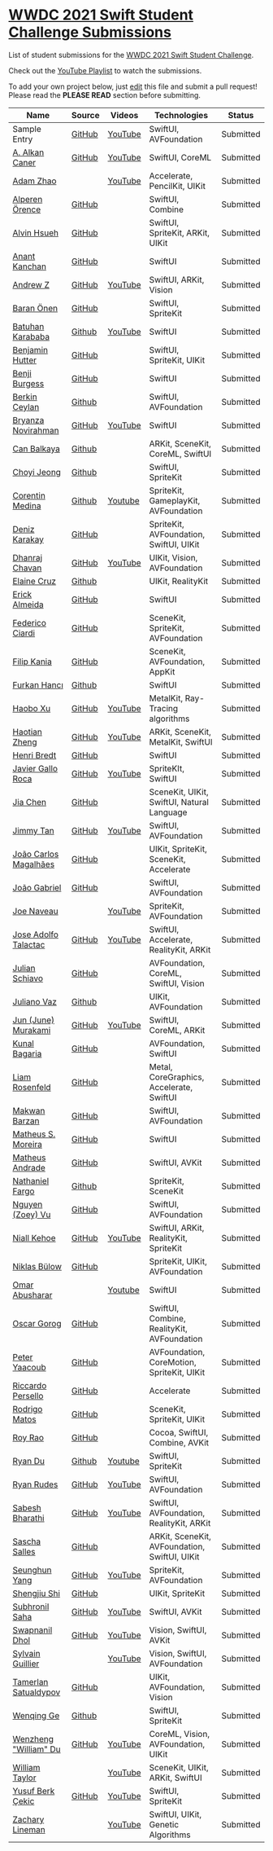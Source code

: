 # [WWDC 2021 Swift Student Challenge Submissions](https://wwdc.github.io/2021)

List of student submissions for the [WWDC 2021 Swift Student Challenge](https://developer.apple.com/wwdc21/swift-student-challenge/).

Check out the [YouTube Playlist](https://www.youtube.com/playlist?list=PLZw7eGQJuMjlFtuO2dc1DazkhwaOIgfSo) to watch the submissions.

To add your own project below, just [edit](https://github.com/wwdc/2021/edit/main/README.md) this file and submit a pull request! Please read the **PLEASE READ** section before submitting.

<!-- PLEASE READ! -->
<!-- Insert your name below in alphabetical order by first name. -->
<!-- Please only submit the playgrounds that you submitted for WWDC 2021. -->
<!-- Watch out for columns, you must have 6 pipes or else the gh-pages won't like it. -->
<!-- Please choose one of the following values for the status column: Submitted, Rejected or Accepted -->
<!-- Technologies column should contain 4 maximum, excluding PlaygroundSupport! -->
<!-- We'll try to add all videos to our YouTube Playlist, but if you notice yours isn't added after a few days, please ping @julianschiavo in your *original* PR! -->

| Name | Source |    Videos    | Technologies | Status |
|------|--------|--------------|--------------|--------|
|Sample Entry|[GitHub](https://github.com/wwdc/2021)|[YouTube](https://youtu.be/dQw4w9WgXcQ)|SwiftUI, AVFoundation|Submitted|
|[A. Alkan Caner](https://github.com/AlkanCaner)|[GitHub](https://github.com/AlkanCaner/StylizedArt)|[YouTube](https://www.youtube.com/watch?v=V2-lZlgsD1k&t=4s)|SwiftUI, CoreML|Submitted|
|[Adam Zhao](https://github.com/ZXXZ00)||[YouTube](https://youtu.be/_wrRRgDcfdA)|Accelerate, PencilKit, UIKit|Submitted|
|[Alperen Örence](https://github.com/alperenorence)|[GitHub](https://github.com/alperenorence/chatbots)||SwiftUI, Combine|Submitted|
|[Alvin Hsueh](https://www.instagram.com/qazqwe0922/)|[GitHub](https://github.com/HaXAlvin/WWDC21_Hello_World)||SwiftUI, SpriteKit, ARKit, UIKit|Submitted|
|[Anant Kanchan](https://github.com/anantcodes)|[GitHub](https://github.com/anantcodes/NaviOS)||SwiftUI|Submitted|
|[Andrew Z](https://github.com/aheze/)|[GitHub](https://github.com/aheze/AccessibleReality)|[YouTube](https://www.youtube.com/watch?v=BH2HONBJiF0)|SwiftUI, ARKit, Vision|Submitted|
|[Baran Önen](https://github.com/baranonen)|[GitHub](https://github.com/baranonen/WWDC21-Barcodes)||SwiftUI, SpriteKit|Submitted|
|[Batuhan Karababa](https://github.com/batuhankrbb)|[Github](https://github.com/batuhankrbb/AppleHeroes)|[YouTube](https://www.youtube.com/watch?v=w1ceszjuaco)|SwiftUI|Submitted|
|[Benjamin Hutter](https://github.com/benjaminhtr)|[GitHub](https://github.com/benjaminhtr/WWDC21)||SwiftUI, SpriteKit, UIKit|Submitted|
|[Benji Burgess](https://twitter.com/benj_io)|[GitHub](https://github.com/benjiburgess/wwdc21)||SwiftUI|Submitted|
|[Berkin Ceylan](https://github.com/berkinceylan)|[Github](https://github.com/berkinceylan/WWDC21)||SwiftUI, AVFoundation|Submitted|
|[Bryanza Novirahman](https://github.com/bryanzanr)|[GitHub](https://github.com/bryanzanr/skipper)|[YouTube](https://youtu.be/rUaxRIN6_CE)|SwiftUI|Submitted|
|[Can Balkaya](https://github.com/canbalkaya)|[Github](https://github.com/canbalkaya/Machine-Dreams-WWDC21)||ARKit, SceneKit, CoreML, SwiftUI |Submitted|
|[Choyi Jeong](https://github.com/iamcho2)|[Github](https://github.com/iamcho2/WWDC-2021)||SwiftUI, SpriteKit|Submitted|
|[Corentin Medina](https://twitter.com/Elfyro)|[Github](https://github.com/CorentiOS/WWDC2021)|[Youtube](https://www.youtube.com/watch?v=IRqJCoCRcs4)|SpriteKit, GameplayKit, AVFoundation|Submitted|
|[Deniz Karakay](https://twitter.com/KarakayDeniz)|[GitHub](https://github.com/dkarakay/wwdc-2021-perfec0)||SpriteKit, AVFoundation, SwiftUI, UIKit|Submitted|
|[Dhanraj Chavan](https://twitter.com/codingpotter)|[GitHub](https://github.com/dhanrajdc7/CryptoCam)|[YouTube](https://youtu.be/gMEdtcLDdGU)|UIKit, Vision, AVFoundation|Submitted|
|[Elaine Cruz](https://github.com/elainecruz)|[Github](https://github.com/elainecruz/WWDC21)||UIKit, RealityKit |Submitted|
|[Erick Almeida](https://github.com/erick2280)|[GitHub](https://github.com/erick2280/dines-donkey-playground)||SwiftUI|Submitted|
|[Federico Ciardi](https://github.com/fedeci)|[GitHub](https://github.com/fedeci/WWDC2021)||SceneKit, SpriteKit, AVFoundation|Submitted|
|[Filip Kania](https://github.com/filipkania)|[GitHub](https://github.com/filipkania/getout.)||SceneKit, AVFoundation, AppKit|Submitted|
|[Furkan Hancı](https://github.com/Furkanus)|[Github](https://github.com/Furkanus/BioShine)||SwiftUI|Submitted|
|[Haobo Xu](https://haoboxuxu.github.io)|[GitHub](https://github.com/haoboxuxu/WWDC2021-TheHackOfRayTracing)|[YouTube](https://youtu.be/LqT7yQC8kk4)|MetalKit, Ray-Tracing algorithms|Submitted|
|[Haotian Zheng](https://fincher.im/)|[GitHub](https://github.com/JustinFincher/WWDC2021ScholarshipProject)|[YouTube](https://www.youtube.com/watch?v=AT6XDYx_aRg)|ARKit, SceneKit, MetalKit, SwiftUI|Submitted|
|[Henri  Bredt](https://github.com/henribredt)|[GitHub](https://github.com/henribredt/UserExperience-WWDC21)||SwiftUI|Submitted|
|[Javier Gallo Roca](https://twitter.com/Happygallo)|[GitHub](https://github.com/Happygallo/LangtonsAnt.git)|[YouTube](https://youtu.be/gCRG00CTZCo)|SpriteKIt, SwiftUI|Submitted|
|[Jia Chen](https://github.com/jiachenyee)|[GitHub](https://github.com/jiachenyee/wwdc21explorer)||SceneKit, UIKit, SwiftUI, Natural Language|Submitted|
|[Jimmy Tan](https://www.linkedin.com/chatin/wnc/in/jianhui-jimmy-tan-6b2595175)|[GitHub](https://github.com/JimmyTan823/wwdc)|[YouTube](https://www.youtube.com/watch?v=hwe_fkz52fs)|SwiftUI, AVFoundation|Submitted|
|[João Carlos Magalhães](https://www.youtube.com/channel/UCDNFUQY2XT44NXXZj7-oG-g)|[GitHub](https://github.com/joaocarlos-mag/WWDC-2021-Scholarship-Submission)||UIKit, SpriteKit, SceneKit, Accelerate|Submitted|
|[João Gabriel](https://twitter.com/joogps)|[GitHub](https://github.com/joogps/WWDC-2021)||SwiftUI, AVFoundation|Submitted|
|[Joe Naveau](https://twitter.com/joenaveau)||[YouTube](https://www.youtube.com/watch?v=3pef6mkJGJc&list=PLZw7eGQJuMjlFtuO2dc1DazkhwaOIgfSo&index=36&t=1s)|SpriteKit, AVFoundation|Submitted|
|[Jose Adolfo Talactac](https://twitter.com/devjoseadolfo)|[GitHub](https://github.com/devjoseadolfo/CircuitPlay)|[YouTube](https://youtu.be/pm3mlDZJSes)|SwiftUI, Accelerate, RealityKit, ARKit|Submitted|
|[Julian Schiavo](https://twitter.com/_julianschiavo)|[GitHub](https://github.com/julianschiavo/wwdc/)||AVFoundation, CoreML, SwiftUI, Vision|Submitted|
|[Juliano Vaz](https://www.github.com/julianoctvaz/)|[Github](https://www.github.com/julianoctvaz/jardimHarmonico)||UIKit, AVFoundation |Submitted|
|[Jun (June) Murakami](https://github.com/juneforceone)|[GitHub](https://github.com/juneforceone/iRecognizer)|[YouTube](https://youtu.be/9_jidssBG9c)|SwiftUI, CoreML, ARKit|Submitted|
|[Kunal Bagaria](https://twitter.com/kb24x7)|[GitHub](https://github.com/kb24x7/wwdc-2021)||AVFoundation, SwiftUI|Submitted|
|[Liam Rosenfeld](https://twitter.com/liamrosenfeld)|[GitHub](https://github.com/liamrosenfeld/SeamCarving)||Metal, CoreGraphics, Accelerate, SwiftUI|Submitted|
|[Makwan Barzan](https://twitter.com/makwanbk)|[GitHub](https://github.com/m1bki0n/Kazhe)||SwiftUI, AVFoundation|Submitted|
|[Matheus S. Moreira](https://github.com/matheussmoreira)|[GitHub](https://github.com/matheussmoreira/Squance)||SwiftUI|Submitted|
|[Matheus Andrade](https://github.com/matheusvtna)|[GitHub](https://github.com/matheusvtna/Mixed-Juice)||SwiftUI, AVKit|Submitted|
|[Nathaniel Fargo](https://paradox42.tech)|[Github](https://github.com/theParadox42/Relativity)||SpriteKit, SceneKit|Submitted|
|[Nguyen (Zoey) Vu](https://github.com/ThanhNguyenVu)|[GitHub](https://github.com/ThanhNguyenVu/Meal-WWDC21)||SwiftUI, AVFoundation|Submitted|
|[Niall Kehoe](https://twitter.com/Niall_Kehoe)|[GitHub](https://github.com/niallkehoe/GreatMinds)|[YouTube](https://www.youtube.com/watch?v=_m4rY34BQbM)|SwiftUI, ARKit, RealityKit, SpriteKit|Submitted|
|[Niklas Bülow](https://twitter.com/NiklasBuelow)|[GitHub](https://github.com/insightmind/WWDC21SwiftStudentChallenge)||SpriteKit, UIKit, AVFoundation|Submitted|
|[Omar Abusharar](http://github.com/omartheturtle)||[Youtube](https://youtu.be/fo5AtVe_PJk)|SwiftUI|Submitted|
|[Oscar Gorog](https://github.com/OscarGorog)|[GitHub](https://github.com/OscarGorog/WWDC21-Playground)||SwiftUI, Combine, RealityKit, AVFoundation|Submitted|
|[Peter Yaacoub](https://github.com/Yaacoub)|[GitHub](https://github.com/Yaacoub/Swift-Student-Challenge/tree/master/WWDC%202021)||AVFoundation, CoreMotion, SpriteKit, UIKit|Submitted|
|[Riccardo Persello](https://github.com/persello)|[GitHub](https://github.com/persello/ssc21)||Accelerate|Submitted|
|[Rodrigo Matos](https://github.com/Rudigus)|[GitHub](https://github.com/Rudigus/shaderland)||SceneKit, SpriteKit, UIKit|Submitted|
|[Roy Rao](https://github.com/RoyRao2333)|[GitHub](https://github.com/RoyRao2333/WWDC21-Apple-Scholarship)||Cocoa, SwiftUI, Combine, AVKit|Submitted|
|[Ryan Du](https://github.com/ryendu) | [Github](https://github.com/ryendu/exploring-ml) |[Youtube](https://youtu.be/K9yRi89Ub5U)|SwiftUI, SpriteKit|Submitted|
|[Ryan Rudes](https://github.com/Ryan-Rudes)|[GitHub](https://github.com/Ryan-Rudes/wwdc21)|[YouTube](https://www.youtube.com/watch?v=sLm7Xin9u0g)|SwiftUI, AVFoundation|Submitted|
|[Sabesh Bharathi](https://github.com/programVeins)|[GitHub](https://github.com/programVeins/rubysdilemma)|[YouTube](https://www.youtube.com/watch?v=6KlwMRYOupk)|SwiftUI, AVFoundation, RealityKit, ARKit|Submitted|
|[Sascha Salles](https://github.com/saschasalles)|[GitHub](https://github.com/saschasalles/WWDC2021)||ARKit, SceneKit, AVFoundation, SwiftUI, UIKit|Submitted|
|[Seunghun Yang](https://github.com/Yabby1997)|[GitHub](https://github.com/Yabby1997/WWDC21-Swift-Student-Challenge)|[YouTube](https://youtu.be/HVTCB2lDpjg)|SpriteKit, AVFoundation|Submitted|
|[Shengjiu Shi](https://github.com/John-ssj)|[GitHub](https://github.com/John-ssj/WWDC2021)||UIKit, SpriteKit|Submitted|
|[Subhronil Saha](https://github.com/subhronilsaha)|[GitHub](https://github.com/subhronilsaha/wwdc-21-submission)|[YouTube](https://www.youtube.com/watch?v=uFCORfnsnzw)|SwiftUI, AVKit|Submitted|
|[Swapnanil Dhol](https://github.com/SwapnanilDhol)|[GitHub](https://github.com/SwapnanilDhol/Inclusivity)|[YouTube](https://www.youtube.com/watch?v=ELeCD3yY7uU&t=7s)|Vision, SwiftUI, AVKit|Submitted|
|[Sylvain Guillier](https://github.com/ElChoquito)||[YouTube](https://www.youtube.com/watch?v=MqWFkvcpAMk)|Vision, SwiftUI, AVFoundation|Submitted|
|[Tamerlan Satualdypov](https://github.com/onl1ner)|[GitHub](https://github.com/onl1ner/Hands)||UIKit, AVFoundation, Vision|Submitted|
|[Wenqing Ge](https://github.com/XiaoGeNintendo)|[Github](https://github.com/XiaoGeNintendo/MIST)||SwiftUI, SpriteKit|Submitted|
|[Wenzheng "William" Du](https://insightfulaiapps.com)|[GitHub](https://github.com/InsightfulAI/recyclingrace)|[YouTube](https://youtu.be/5TcIQGhZ8oc)|CoreML, Vision, AVFoundation, UIKit|Submitted|
|[William Taylor](https://twitter.com/wfltaylor)||[YouTube](https://youtu.be/G6KYe352l7I)|SceneKit, UIKit, ARKit, SwiftUI|Submitted|
|[Yusuf Berk Çekic](https://yusufberkcekic.com)|[GitHub](https://github.com/YuBeCe/Free-Yourself)|[YouTube](https://www.youtube.com/watch?v=lX_FfeCJBX8)|SwiftUI, SpriteKit|Submitted|
|[Zachary Lineman](https://actuallyzach.com)||[YouTube](https://www.youtube.com/watch?v=qPPdZWZiEEY)|SwiftUI, UIKit, Genetic Algorithms|Submitted|

